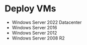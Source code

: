 # Deploy VMs


- Windows Server 2022 Datacenter
- Windows Server 2016
- Windows Server 2012
- Windows Server 2008 R2